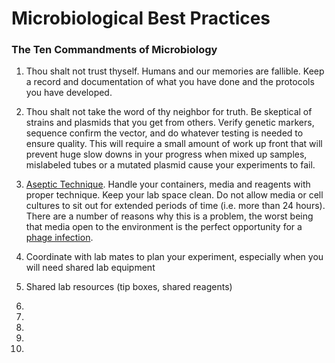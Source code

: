 # Microbiological Best Practices

### The Ten Commandments of Microbiology

1. Thou shalt not trust thyself. Humans and our memories are fallible. Keep a record and documentation of what you have done and the protocols you have developed.

2. Thou shalt not take the word of thy neighbor for truth. Be skeptical of strains and plasmids that you get from others. Verify genetic markers, sequence confirm the vector, and do whatever testing is needed to ensure quality. This will require a small amount of work up front that will prevent huge slow downs in your progress when mixed up samples, mislabeled tubes or a mutated plasmid cause your experiments to fail.

3. [Aseptic Technique](https://www.thermofisher.com/us/en/home/references/gibco-cell-culture-basics/aseptic-technique.html). Handle your containers, media and reagents with proper technique. Keep your lab space clean. Do not allow media or cell cultures to sit out for extended periods of time (i.e. more than 24 hours). There are a number of reasons why this is a problem, the worst being that media open to the environment is the perfect opportunity for a [phage infection](06_Microbiology/phages.md).

4. Coordinate with lab mates to plan your experiment, especially when you will need shared lab equipment

5. Shared lab resources (tip boxes, shared reagents)

6.

7.

8. 

9. 

10. 
